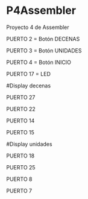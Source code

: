 # P4Assembler

Proyecto 4 de Assembler

PUERTO 2 = Botón DECENAS

PUERTO 3 = Botón UNIDADES

PUERTO 4 = Botón INICIO

PUERTO 17 = LED


#Display decenas

PUERTO 27

PUERTO 22

PUERTO 14

PUERTO 15

#Display unidades

PUERTO 18

PUERTO 25

PUERTO 8

PUERTO 7

